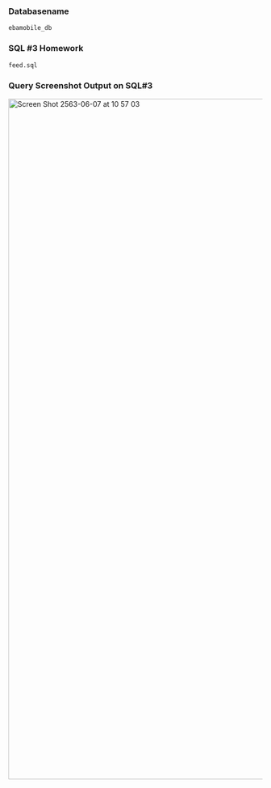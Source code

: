 ### Databasename ###
```
ebamobile_db
```

### SQL #3 Homework ###
```
feed.sql
```

### Query Screenshot Output on SQL#3 ###

<img width="1346" alt="Screen Shot 2563-06-07 at 10 57 03" src="https://user-images.githubusercontent.com/29141894/83960121-3038e680-a8af-11ea-8258-1faa9816e6f2.png">
